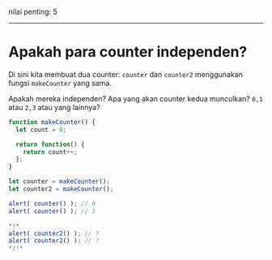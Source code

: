 nilai penting: 5

---

# Apakah para counter independen?

Di sini kita membuat dua counter: `counter` dan `counter2` menggunakan fungsi `makeCounter` yang sama.

Apakah mereka independen? Apa yang akan counter kedua munculkan? `0,1` atau `2,3` atau yang lainnya?

```js
function makeCounter() {
  let count = 0;

  return function() {
    return count++;
  };
}

let counter = makeCounter();
let counter2 = makeCounter();

alert( counter() ); // 0
alert( counter() ); // 1

*!*
alert( counter2() ); // ?
alert( counter2() ); // ?
*/!*
```


